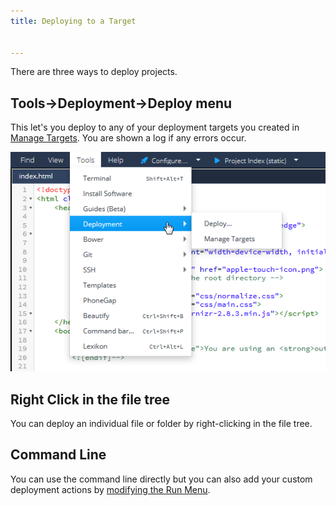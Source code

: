 ```yaml
---
title: Deploying to a Target


---
```


There are three ways to deploy projects.



## Tools->Deployment->Deploy menu
This let's you deploy to any of your deployment targets you created in [Manage Targets](/ide/tools/deployment/create). You are shown a log if any errors occur.

![deploy screen](/img/deploy-menu.png)



## Right Click in the file tree
You can deploy an individual file or folder by right-clicking in the file tree.


## Command Line
You can use the command line directly but you can also add your custom deployment actions by [modifying the Run Menu](/ide/boxes/runmenu/).
